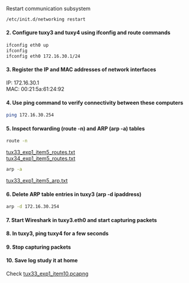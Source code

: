 Restart communication subsystem
```sh
/etc/init.d/networking restart
```

#### 2. Configure tuxy3 and tuxy4 using ifconfig and route commands
```sh
ifconfig eth0 up
ifconfig
ifconfig eth0 172.16.30.1/24
```

#### 3. Register the IP and MAC addresses of network interfaces
IP: 172.16.30.1  
MAC: 00:21:5a:61:24:92

#### 4. Use ping  command to verify connectivity between these computers
```sh
ping 172.16.30.254
```

#### 5. Inspect forwarding (route -n) and ARP (arp -a) tables
```sh
route -n
```
[tux33_exp1_item5_routes.txt](tux33_exp1_item5_routes.txt)  
[tux34_exp1_item5_routes.txt](tux34_exp1_item5_routes.txt)

```sh
arp -a
```

[tux33_exp1_item5_arp.txt](tux33_exp1_item5_arp.txt)  

#### 6. Delete ARP table entries in tuxy3 (arp -d ipaddress)
```sh
arp -d 172.16.30.254
```

#### 7. Start Wireshark in tuxy3.eth0 and start capturing packets
#### 8. In tuxy3, ping tuxy4 for a few seconds
#### 9. Stop capturing packets
#### 10. Save log study it at home
Check [tux33_exp1_item10.pcapng](tux33_exp1_item10.pcapng)
